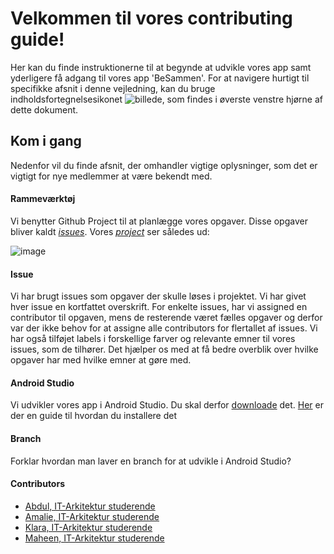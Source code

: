 # Velkommen til vores contributing guide!
Her kan du finde instruktionerne til at begynde at udvikle vores app samt yderligere få adgang til vores app 'BeSammen'.
For at navigere hurtigt til specifikke afsnit i denne vejledning, kan du bruge indholdsfortegnelsesikonet ![billede](https://github.com/Amalie956/BeSammen/assets/112120321/64a3da23-f729-4b96-a3bb-8ed541ac9461), som findes i øverste venstre hjørne af dette dokument.

## Kom i gang
Nedenfor vil du finde afsnit, der omhandler vigtige oplysninger, som det er vigtigt for nye medlemmer at være bekendt med.

#### Rammeværktøj
Vi benytter Github Project til at planlægge vores opgaver. Disse opgaver bliver kaldt [*issues*](https://docs.github.com/en/issues/tracking-your-work-with-issues/about-issues).
Vores [*project*](https://github.com/users/Amalie956/projects/5/views/1) ser således ud: 

![image](https://github.com/Amalie956/BeSammen/assets/111952804/2f38d729-a11d-4464-9e0c-4f19710eb1f1)

#### Issue
Vi har brugt issues som opgaver der skulle løses i projektet. Vi har givet hver issue en kortfattet overskrift.
For enkelte issues, har vi assigned en contributor til opgaven, mens de resterende været fælles opgaver og derfor var der ikke behov for at assigne alle contributors for flertallet af issues.
Vi har også tilføjet labels i forskellige farver og relevante emner til vores issues, som de tilhører. Det hjælper os med at få bedre overblik over hvilke opgaver har med hvilke emner at gøre med. 

#### Android Studio
Vi udvikler vores app i Android Studio. Du skal derfor [downloade](https://developer.android.com/studio) det. [Her](https://developer.android.com/studio/install) er der en guide til hvordan du installere det

#### Branch
Forklar hvordan man laver en branch for at udvikle i Android Studio?

#### Contributors
- [Abdul, IT-Arkitektur studerende](https://github.com/Abdu1RH)
- [Amalie, IT-Arkitektur studerende](https://github.com/Amalie956)
- [Klara, IT-Arkitektur studerende](https://github.com/Catlover2200)
- [Maheen, IT-Arkitektur studerende](https://github.com/Mahe0055)
